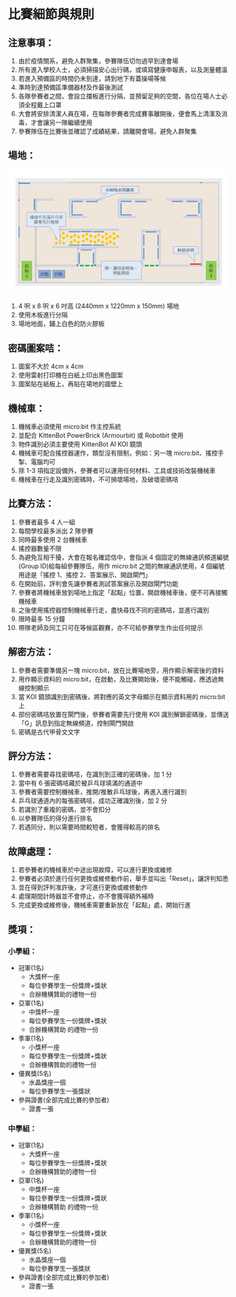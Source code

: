 # 比賽細節與規則

## 注意事項：
1. 由於疫情關系，避免人群聚集，參賽隊伍切勿過早到達會場
2. 所有進入學校人士，必須掃描安心出行碼，或填寫健康申報表，以及測量體溫
3. 若進入預備區的時間仍未到達，請到地下有蓋操場等候
4. 準時到達預備區準備器材及作最後測試
5. 各隊參賽者之間，會設立擋板進行分隔，並預留足夠的空間，各位在場人士必須全程戴上口罩
6. 大會將安排清潔人員在場，在每隊參賽者完成賽事離開後，便會馬上清潔及消毒，才會讓另一隊繼續使用
7. 參賽隊伍在比賽後並確認了成績結果，請離開會場，避免人群聚集

## 場地：

![](./images/map.png)

1. 4 呎 x 8 呎 x 6 吋高 (2440mm x 1220mm x 150mm) 場地
2. 使用木板進行分隔
3. 場地地面，鋪上白色的防火膠板

## 密碼圖案咭：
1. 圖案不大於 4cm x 4cm
2. 使用雷射打印機在白紙上印出黑色圖案
3. 圖案貼在紙板上，再貼在場地的牆壁上

## 機械車：
1. 機械車必須使用 micro:bit 作主控系統
2. 並配合 KittenBot PowerBrick (Armourbit) 或 Robotbit 使用
3. 物件識別必須主要使用 KittenBot AI KOI 鏡頭
4. 機械車可配合搖控器運作，類型沒有限制，例如：另一塊 micro:bit、搖控手掣、電腦均可
5. 除 1-3 項指定設備外，參賽者可以運用任何材料、工具或技術改裝機械車
6. 機械車在行走及識別密碼時，不可損壞場地，及破壞密碼咭

## 比賽方法：
1. 參賽者最多 4 人一組
2. 每間學校最多派出 2 隊參賽
3. 同時最多使用 2 台機械車
4. 搖控器數量不限
5. 為避免互相干擾，大會在報名確認信中，會指派 4 個固定的無線通訊頻道編號(Group ID)給每組參賽隊伍，用作 micro:bit 之間的無線通訊使用，4 個編號用途是「搖控 1、搖控 2、答案展示、開啟閘門」
6. 在開始前，評判會先讓參賽者測試答案展示及開啟閘門功能
7. 參賽者將機械車放到場地上指定「起點」位置，開啟機械車後，便不可再接觸機械車
8. 之後使用搖控器控制機械車行走，盡快尋找不同的密碼咭，並進行識別
9. 限時最多 15 分鐘
10. 帶隊老師及同工只可在等候區觀賽，亦不可給參賽學生作出任何提示

## 解密方法：
1. 參賽者需要準備另一塊 micro:bit，放在比賽場地旁，用作顯示解密後的資料
2. 用作顯示資料的 micro:bit，在啟動，及比賽開始後，便不能觸碰，應透過無線控制顯示
3. 當 KOI 鏡頭識別到密碼後，將對應的英文字母顯示在顯示資料用的 micro:bit 上
4. 部份密碼咭放置在閘門後，參賽者需要先行使用 KOI 識別解鎖密碼後，並傳送「G」訊息到指定無線頻道，控制閘門開啟
5. 密碼是古代甲骨文文字

## 評分方法：
1. 參賽者需要尋找密碼咭，在識別到正確的密碼後，加 1 分
2. 當中有 6 張密碼咭藏於被乒乓球填滿的通道中
3. 參賽者需要控制機械車，推開/推散乒乓球後，再進入進行識別
4. 乒乓球通道內的每張密碼咭，成功正確識別後，加 2 分
5. 若識別了重複的密碼，並不會扣分
6. 以參賽隊伍的得分進行排名
7. 若遇同分，則以需要時間較短者，會獲得較高的排名

## 故障處理：
1. 若參賽者的機械車於中途出現故障，可以進行更換或維修
2. 參賽者必須於進行任何更換或維修動作前，舉手並叫出「Reset」，讓評判知悉
3. 並在得到評判准許後，才可進行更換或維修動作
4. 處理期間計時器並不會停止，亦不會獲得額外補時
5. 完成更換或維修後，機械車需要重新放在「起點」處，開始行進

## 獎項：

### 小學組：

- 冠軍(1名)
    - 大獎杯一座
    - 每位參賽學生一份獎牌+獎狀
    - 合辦機構贊助的禮物一份
- 亞軍(1名)
    - 中獎杯一座
    - 每位參賽學生一份獎牌+獎狀
    - 合辦機構贊助 的禮物一份
- 季軍(1名)
    - 小獎杯一座
    - 每位參賽學生一份獎牌+獎狀
    - 合辦機構贊助的禮物一份
- 優異獎(5名)
    - 水晶獎座一個
    - 每位參賽學生一張獎狀
- 參與證書(全部完成比賽的參加者)
    - 證書一張
    
### 中學組：

- 冠軍(1名)
    - 大獎杯一座
    - 每位參賽學生一份獎牌+獎狀
    - 合辦機構贊助的禮物一份
- 亞軍(1名)
    - 中獎杯一座
    - 每位參賽學生一份獎牌+獎狀
    - 合辦機構贊助 的禮物一份
- 季軍(1名)
    - 小獎杯一座
    - 每位參賽學生一份獎牌+獎狀
    - 合辦機構贊助的禮物一份
- 優異獎(5名)
    - 水晶獎座一個
    - 每位參賽學生一張獎狀
- 參與證書(全部完成比賽的參加者)
    - 證書一張